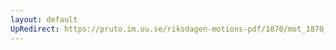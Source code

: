 ```yaml
---
layout: default
UpRedirect: https://pruto.im.uu.se/riksdagen-motions-pdf/1870/mot_1870__ak__153.pdf
---
```

